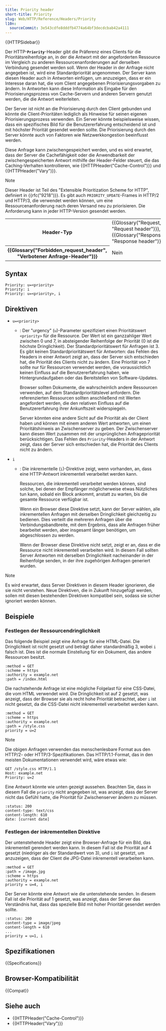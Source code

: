 ```yaml
---
title: Priority header
short-title: Priority
slug: Web/HTTP/Reference/Headers/Priority
l10n:
  sourceCommit: 3e543cdfe8dddfb4774a64bf3decdcbab42a4111
---
```


{{HTTPSidebar}}

Der HTTP-**`Priority`**-Header gibt die Präferenz eines Clients für die Prioritätsreihenfolge an, in der die Antwort mit der angeforderten Ressource im Vergleich zu anderen Ressourcenanforderungen auf derselben Verbindung gesendet werden soll.
Wenn der Header in der Anfrage nicht angegeben ist, wird eine Standardpriorität angenommen.
Der Server kann diesen Header auch in Antworten einfügen, um anzuzeigen, dass er ein Interesse daran hat, die vom Client angegebenen Priorisierungsvorgaben zu ändern.
In Antworten kann diese Information als Eingabe für den Priorisierungsprozess von Cache-Servern und anderen Servern genutzt werden, die die Antwort weiterleiten.

Der Server ist nicht an die Priorisierung durch den Client gebunden und könnte die Client-Prioritäten lediglich als Hinweise für seinen eigenen Priorisierungsprozess verwenden.
Ein Server könnte beispielsweise wissen, dass ein spezifisches Bild für die Benutzererfahrung entscheidend ist und mit höchster Priorität gesendet werden sollte.
Die Priorisierung durch den Server könnte auch von Faktoren wie Netzwerkkongestion beeinflusst werden.

Diese Anfrage kann zwischengespeichert werden, und es wird erwartet, dass der Server die Cachefähigkeit oder die Anwendbarkeit der zwischengespeicherten Antwort mithilfe der Header-Felder steuert, die das Caching-Verhalten kontrollieren, wie {{HTTPHeader("Cache-Control")}} und {{HTTPHeader("Vary")}}.

> [!NOTE]
> Dieser Header ist Teil des "Extensible Prioritization Scheme for HTTP", definiert in {{rfc("9218")}}.
> Es gibt auch `PRIORITY_UPDATE`-Frames in HTTP/2 und HTTP/3, die verwendet werden können, um eine Ressourcenanforderung nach deren Versand neu zu priorisieren.
> Die Anforderung kann in jeder HTTP-Version gesendet werden.

<table class="properties">
  <tbody>
    <tr>
      <th scope="row">Header-Typ</th>
      <td>
        {{Glossary("Request_header", "Request header")}},
        {{Glossary("Response_header", "Response header")}}
      </td>
    </tr>
    <tr>
      <th scope="row">{{Glossary("Forbidden_request_header", "Verbotener Anfrage-Header")}}</th>
      <td>Nein</td>
    </tr>
  </tbody>
</table>

## Syntax

```http
Priority: u=<priority>
Priority: i
Priority: u=<priority>, i
```

## Direktiven

- `u=<priority>`

  - : Der "urgency" (`u`)-Parameter spezifiziert einen Prioritätswert `<priority>` für die Ressource.
    Der Wert ist ein ganzzahliger Wert zwischen 0 und 7, in absteigender Reihenfolge der Priorität (0 ist die höchste Dringlichkeit).
    Der Standardprioritätswert für Anfragen ist 3.
    Es gibt keinen Standardprioritätswert für Antworten: das Fehlen des Headers in einer Antwort zeigt an, dass der Server sich entschieden hat, die Priorität des Clients nicht zu ändern.
    Eine Priorität von 7 sollte nur für Ressourcen verwendet werden, die voraussichtlich keinen Einfluss auf die Benutzererfahrung haben, wie Hintergrundaufgaben oder das Bereitstellen von Software-Updates.

    Browser sollten Dokumente, die wahrscheinlich andere Ressourcen verwenden, auf dem Standardprioritätslevel anfordern.
    Die referenzierten Ressourcen sollten anschließend mit Werten angefordert werden, die den relativen Einfluss auf die Benutzererfahrung ihrer Ankunftszeit widerspiegeln.

    Server könnten eine andere Sicht auf die Priorität als der Client haben und können mit einem anderen Wert antworten, um einen Prioritätshinweis an Zwischenserver zu geben.
    Der Zwischenserver kann diesen Wert zusammen mit der ursprünglichen Anfragepriorität berücksichtigen.
    Das Fehlen des `Priority`-Headers in der Antwort zeigt, dass der Server sich entschieden hat, die Priorität des Clients nicht zu ändern.

- `i`

  - : Die inkrementelle (`i`)-Direktive zeigt, wenn vorhanden, an, dass eine HTTP-Antwort inkrementell verarbeitet werden kann.

    Ressourcen, die inkrementell verarbeitet werden können, sind solche, bei denen der Empfänger möglicherweise etwas Nützliches tun kann, sobald ein Block ankommt, anstatt zu warten, bis die gesamte Ressource verfügbar ist.

    Wenn ein Browser diese Direktive setzt, kann der Server wählen, alle inkrementellen Anfragen mit derselben Dringlichkeit gleichzeitig zu bedienen.
    Dies verteilt die mehreren Anfragen über die Verbindungsbandbreite, mit dem Ergebnis, dass alle Anfragen früher bearbeitet werden, aber insgesamt länger benötigen, um abgeschlossen zu werden.

    Wenn der Browser diese Direktive nicht setzt, zeigt er an, dass er die Ressource nicht inkrementell verarbeiten wird.
    In diesem Fall sollten Server Antworten mit derselben Dringlichkeit nacheinander in der Reihenfolge senden, in der ihre zugehörigen Anfragen generiert wurden.

> [!NOTE]
> Es wird erwartet, dass Server Direktiven in diesem Header ignorieren, die sie nicht verstehen.
> Neue Direktiven, die in Zukunft hinzugefügt werden, sollen mit diesen bestehenden Direktiven kompatibel sein, sodass sie sicher ignoriert werden können.

## Beispiele

### Festlegen der Ressourcendringlichkeit

Das folgende Beispiel zeigt eine Anfrage für eine HTML-Datei.
Die Dringlichkeit ist nicht gesetzt und beträgt daher standardmäßig 3, wobei `i` falsch ist.
Dies ist die normale Einstellung für ein Dokument, das andere Ressourcen besitzt.

```http
:method = GET
:scheme = https
:authority = example.net
:path = /index.html
```

Die nachstehende Anfrage ist eine mögliche Folgelast für eine CSS-Datei, die vom HTML verwendet wird.
Die Dringlichkeit ist auf 2 gesetzt, was anzeigt, dass der Browser sie als recht hohe Priorität betrachtet, aber `i` ist nicht gesetzt, da die CSS-Datei nicht inkrementell verarbeitet werden kann.

```http
:method = GET
:scheme = https
:authority = example.net
:path = /style.css
priority = u=2
```

> [!NOTE]
> Die obigen Anfragen verwenden das menschenlesbare Format aus den HTTP/2- oder HTTP/3-Spezifikationen.
> Das HTTP/1.1-Format, das in den meisten Dokumentationen verwendet wird, wäre etwas wie:
>
> ```http
> GET /style.css HTTP/1.1
> Host: example.net
> Priority: u=2
> ```

Eine Antwort könnte wie unten gezeigt aussehen.
Beachten Sie, dass in diesem Fall die `priority` nicht angegeben ist, was anzeigt, dass der Server nicht das Gefühl hatte, die Priorität für Zwischenserver ändern zu müssen.

```http
:status: 200
content-type: text/css
content-length: 610
date: [current date]
```

### Festlegen der inkrementellen Direktive

Der untenstehende Header zeigt eine Browser-Anfrage für ein Bild, das inkrementell gerendert werden kann.
In diesem Fall ist die Priorität auf 4 gesetzt (niedriger als der Standardwert von 3), und `i` ist gesetzt, um anzuzeigen, dass der Client die JPG-Datei inkrementell verarbeiten kann.

```http
:method = GET
:path = /image.jpg
:scheme = https
:authority = example.net
priority = u=4, i
```

Der Server könnte eine Antwort wie die untenstehende senden.
In diesem Fall ist die Priorität auf 1 gesetzt, was anzeigt, dass der Server das Verständnis hat, dass das spezielle Bild mit hoher Priorität gesendet werden sollte.

```http
:status: 200
content-type = image/jpeg
content-length = 610
...
priority = u=1, i
```

## Spezifikationen

{{Specifications}}

## Browser-Kompatibilität

{{Compat}}

## Siehe auch

- {{HTTPHeader("Cache-Control")}}
- {{HTTPHeader("Vary")}}
